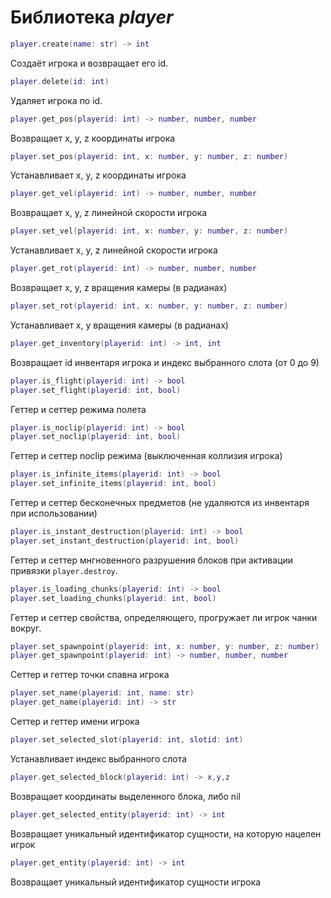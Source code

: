 # Библиотека *player*

```lua
player.create(name: str) -> int
```

Создаёт игрока и возвращает его id.

```lua
player.delete(id: int)
```

Удаляет игрока по id.

```lua
player.get_pos(playerid: int) -> number, number, number
```

Возвращает x, y, z координаты игрока

```lua
player.set_pos(playerid: int, x: number, y: number, z: number)
```

Устанавливает x, y, z координаты игрока

```lua
player.get_vel(playerid: int) -> number, number, number
```

Возвращает x, y, z линейной скорости игрока

```lua
player.set_vel(playerid: int, x: number, y: number, z: number)
```

Устанавливает x, y, z линейной скорости игрока

```lua
player.get_rot(playerid: int) -> number, number, number
```

Возвращает x, y, z вращения камеры (в радианах)

```lua
player.set_rot(playerid: int, x: number, y: number, z: number)
```

Устанавливает x, y вращения камеры (в радианах)

```lua
player.get_inventory(playerid: int) -> int, int
```

Возвращает id инвентаря игрока и индекс выбранного слота (от 0 до 9)

```lua
player.is_flight(playerid: int) -> bool
player.set_flight(playerid: int, bool)
```

Геттер и сеттер режима полета

```lua
player.is_noclip(playerid: int) -> bool
player.set_noclip(playerid: int, bool)
```

Геттер и сеттер noclip режима (выключенная коллизия игрока)

```lua
player.is_infinite_items(playerid: int) -> bool
player.set_infinite_items(playerid: int, bool)
```

Геттер и сеттер бесконечных предметов (не удаляются из инвентаря при использовании)

```lua
player.is_instant_destruction(playerid: int) -> bool
player.set_instant_destruction(playerid: int, bool)
```

Геттер и сеттер мнгновенного разрушения блоков при активации привязки `player.destroy`.

```lua
player.is_loading_chunks(playerid: int) -> bool
player.set_loading_chunks(playerid: int, bool)
```

Геттер и сеттер свойства, определяющего, прогружает ли игрок чанки вокруг.

```lua
player.set_spawnpoint(playerid: int, x: number, y: number, z: number) 
player.get_spawnpoint(playerid: int) -> number, number, number
```

Сеттер и геттер точки спавна игрока

```lua
player.set_name(playerid: int, name: str) 
player.get_name(playerid: int) -> str
```

Сеттер и геттер имени игрока

```lua
player.set_selected_slot(playerid: int, slotid: int)
```

Устанавливает индекс выбранного слота

```lua
player.get_selected_block(playerid: int) -> x,y,z
```

Возвращает координаты выделенного блока, либо nil

```lua
player.get_selected_entity(playerid: int) -> int
```

Возвращает уникальный идентификатор сущности, на которую нацелен игрок

```lua
player.get_entity(playerid: int) -> int
```

Возвращает уникальный идентификатор сущности игрока
